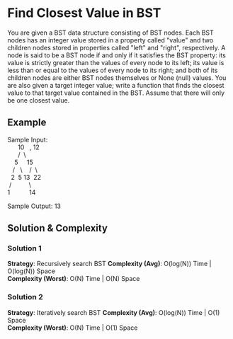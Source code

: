 # Find Closest Value in BST

You are given a BST data structure consisting of BST nodes. Each BST nodes has an integer value stored in a property called "value" and two children nodes stored in properties called "left" and "right", respectively. A node is said to be a BST node if and only if it satisfies the BST property: its value is strictly greater than the values of every node to its left; its value is less than or equal to the values of every node to its right; and both of its children nodes are either BST nodes themselves or None (null) values. You are also given a target integer value; write a function that finds the closest value to that target value contained in the BST. Assume that there will only be one closest value.

## Example

Sample Input:  
&nbsp;&nbsp;&nbsp;&nbsp;&nbsp;&nbsp;10&nbsp;&nbsp;&nbsp;, 12  
&nbsp;&nbsp;&nbsp;&nbsp;&nbsp;&nbsp;/&nbsp;&nbsp;\  
&nbsp;&nbsp;&nbsp;&nbsp;5&nbsp;&nbsp;&nbsp;&nbsp;&nbsp;15  
&nbsp;&nbsp;&nbsp;/ &nbsp; \ &nbsp;&nbsp; /&nbsp;&nbsp;\  
&nbsp;&nbsp;2&nbsp;&nbsp;5&nbsp;13&nbsp;&nbsp;22  
&nbsp;/&nbsp;&nbsp;&nbsp;&nbsp;&nbsp;&nbsp;&nbsp;&nbsp;&nbsp;&nbsp;\  
1&nbsp;&nbsp;&nbsp;&nbsp;&nbsp;&nbsp;&nbsp;&nbsp;&nbsp;&nbsp;&nbsp;14  

Sample Output: 13

## Solution & Complexity  
### Solution 1  
__Strategy__: Recursively search BST
__Complexity (Avg)__: O(log(N)) Time | O(log(N)) Space  
__Complexity (Worst)__: O(N) Time | O(N) Space  

### Solution 2  
__Strategy__: Iteratively search BST
__Complexity (Avg)__: O(log(N)) Time | O(1) Space  
__Complexity (Worst)__: O(N) Time | O(1) Space  
